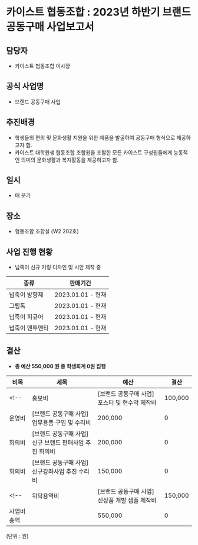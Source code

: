 카이스트 협동조합 : 2023년 하반기 브랜드 공동구매 사업보고서
======

## 담당자
- 카이스트 협동조합 이사장

## 공식 사업명
- 브랜드 공동구매 사업

## 추진배경
- 학생들의 편의 및 문화생활 지원을 위한 제품을 발굴하여 공동구매 형식으로 제공하고자 함.
- 카이스트 대학원생 협동조합 조합원을 포함한 모든 카이스트 구성원들에게 능동적인 의미의 문화생활과 복지활동을 제공하고자 함. 

## 일시
- 매 분기

## 장소
- 협동조합 조합실 (W2 202호)

## 사업 진행 현황 
- 넙죽이 신규 키링 디자인 및 시안 제작 중

| 종류 | 판매기간|
|---|---|
| 넙죽이 방향제 | 2023.01.01 - 현재 | 
| 그립톡 | 2023.01.01 - 현재 | 
| 넙죽이 피규어 | 2023.01.01 - 현재 | 
| 넙죽이 맨투맨티 | 2023.01.01 - 현재 | 

## 결산
- **총 예산 550,000 원 중 학생회계 0원 집행**

|  비목  |  세목  |  예산  |  결산  |
|---|---|---|---|
<!-- | 홍보비 | [브랜드 공동구매 사업] 포스터 및 현수막 제작비 | 100,000 | 0 | -->
| 운영비 | [브랜드 공동구매 사업] 업무용품 구입 및 수리비 | 200,000| 0 |
| 회의비 | [브랜드 공동구매 사업] 신규 브랜드 판매사업 추진 회의비 | 200,000 | 0 |
| 회의비 | [브랜드 공동구매 사업] 신규강좌사업 추진 수리비 | 150,000 | 0 | 
<!-- | 위탁용역비 | [브랜드 공동구매 사업] 신상품 개발 샘플 제작비 | 150,000 | 150,000 | -->
| 사업비 총액 |  | 550,000 | 0 |

(단위 : 원)
